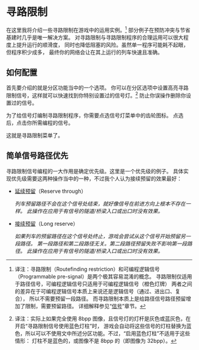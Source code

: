# 寻路限制

在这里我将介绍一些寻路限制在游戏中的运用实例。[^rspp]
部分例子在预防冲突与节省基建时几乎是唯一解决方案。
对寻路限制与寻路限制程序的合理运用可以很大程度上提升运行的顺滑度，
同时也降低阻塞的风险。虽然单一程序可能耗不起眼，但程序积少成多，
最终你的网络会让在其上运行的列车快速且准确。

[^rspp]: 译注：寻路限制（Routefinding restriction）和可编程逻辑信号（Programmable pre-signal）是两个极其容易混淆的概念。
寻路限制仅适用于路径信号，可编程逻辑信号只适用于可编程逻辑信号（橙色灯牌）
两者之间的差异在于可编程逻辑信号本质上来说还是逻辑信号（通过、进出口、复合），
所以不需要预留一段路径。
而寻路限制本质上是给路径信号路径预留增加了限制，需要预留路径。
详细解释参见“[信号](../Features/Signalling.md)”章节。

## 如何配置

首先要介绍的就是分区功能当中的一个选项。
你可以在分区选项中设置高亮寻路限制信号，这样就可以快速找到你特别设置过的信号灯。[^remove_signal]
防止你误操作删除你设置过的信号。

[^remove_signal]: 译注：实际上如果完全使用 8bpp 图像，且信号灯的灯杆是灰色或蓝灰色，在开启“寻路限制信号使用蓝色灯柱”时，
游戏会自动将这些信号的灯柱替换为蓝色，所以可以不使用文中所述分区功能。不过，“启用蓝色灯柱”不适用于这些情形：
灯柱不是蓝色的，或图像不是 8bpp 的（即图像为 32bpp）。

为了给信号灯编制寻路限制程序，你需要点选信号灯菜单中的齿轮图标。
点选后，点击你所需编程的信号。

这就是寻路限制菜单了。

## 简单信号路径优先

寻路限制信号编程的一大作用是确定优先级。这里是一个优先级的例子。
具体实现优先级需要这两种操作当中的一种，不过我个人认为接续预留的效果最好：

* [延续预留](../Features/Signalling.md#延续预留)（Reserve through）

  *列车预留路径不会在这个信号处结束，就好像信号在前进方向上根本不存在一样。*
  *此操作在应用于有信号的隧道/桥梁入口或出口时没有效果。*

* [接续预留](../Features/Signalling.md#接续预留)（Long reserve）

  *如果列车的预留路径在这个信号处终止，游戏会尝试从这个信号开始预留另一段路径。*
  *第一段路径和第二段路径无关。第二段路径预留失败不影响第一段路径。*
  *此操作在应用于有信号的隧道/桥梁入口或出口时没有效果。*

<!--客运列车的优先级比货运列车高，因此在这种设置种-->

